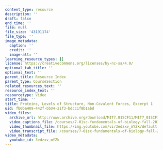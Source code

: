 ```yaml
---
content_type: resource
description: ''
draft: false
end_time: ''
file: null
file_size: '43191174'
file_type: ''
image_metadata:
  caption: ''
  credit: ''
  image-alt: ''
learning_resource_types: []
license: https://creativecommons.org/licenses/by-nc-sa/4.0/
optional_tab_title: ''
optional_text: ''
parent_title: Resource Index
parent_type: CourseSection
related_resources_text: ''
resource_index_text: ''
resourcetype: Video
start_time: ''
title: Proteins, Levels of Structure, Non-Covalent Forces, Excerpt 1
uid: fb0ba409-442f-bb04-21f3-bdcc1f8b1abd
video_files:
  archive_url: http://www.archive.org/download/MIT7.01SCF11/MIT7_01SCF11_track13_300k.mp4
  video_captions_file: /courses/7-01sc-fundamentals-of-biology-fall-2011/6aaa6fbc53f75cd6bb74ed598b12aa2b_3edzxv_mYZk.vtt
  video_thumbnail_file: https://img.youtube.com/vi/3edzxv_mYZk/default.jpg
  video_transcript_file: /courses/7-01sc-fundamentals-of-biology-fall-2011/8fffaf52aaf53ffcf3a1699f54c3df16_3edzxv_mYZk.pdf
video_metadata:
  youtube_id: 3edzxv_mYZk
---
```

